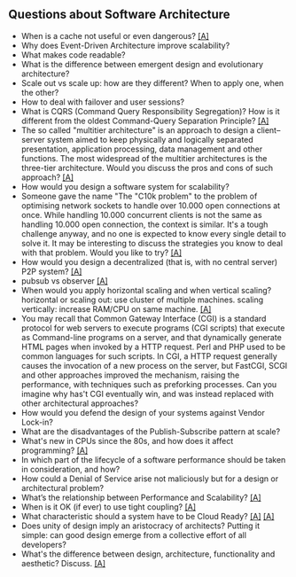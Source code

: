 ## Questions about Software Architecture

* When is a cache not useful or even dangerous? [[A]](http://www.slideshare.net/betclicTech/minitraining-to-cache-or-not-to-cache)
* Why does Event-Driven Architecture improve scalability?
* What makes code readable?
* What is the difference between emergent design and evolutionary architecture?
* Scale out vs scale up: how are they different? When to apply one, when the other?
* How to deal with failover and user sessions?
* What is CQRS (Command Query Responsibility Segregation)? How is it different from the oldest Command-Query Separation Principle? [[A]](http://programmers.stackexchange.com/questions/165120/separation-versus-segregation)
* The so called "multitier architecture" is an approach to design a client–server system aimed to keep physically and logically separated presentation, application processing, data management and other functions. The most widespread of the multitier architectures is the three-tier architecture. Would you discuss the pros and cons of such approach? [[A]](http://stackoverflow.com/questions/4577587/mvc-vs-3-tier-architecture)
* How would you design a software system for scalability?
* Someone gave the name "The "C10k problem" to the problem of optimising network sockets to handle over 10.000 open connections at once. While handling 10.000 concurrent clients is not the same as handling 10.000 open connection, the context is similar. It's a tough challenge anyway, and no one is expected to know every single detail to solve it. It may be interesting to discuss the strategies you know to deal with that problem. Would you like to try? [[A]](https://www.youtube.com/watch?v=73XNtI0w7jA)
* How would you design a decentralized (that is, with no central server) P2P system? [[A]](http://abdulapopoola.com/2013/03/12/design-patterns-pub-sub-explained/)
* pubsub vs observer [[A]](http://stackoverflow.com/questions/15594905/difference-between-observer-pub-sub-and-data-binding)
* When would you apply horizontal scaling and when vertical scaling? horizontal or scaling out: use cluster of multiple machines. scaling vertically: increase RAM/CPU on same machine. [[A]](http://stackoverflow.com/questions/11707879/difference-between-scaling-horizontally-and-vertically-for-databases)
* You may recall that Common Gateway Interface (CGI) is a standard protocol for web servers to execute programs (CGI scripts) that execute as Command-line programs on a server, and that dynamically generate HTML pages when invoked by a HTTP request. Perl and PHP used to be common languages for such scripts. In CGI, a HTTP request generally causes the invocation of a new process on the server, but FastCGI, SCGI and other approaches improved the mechanism, raising the performance, with techniques such as preforking processes. Can you imagine why has't CGI eventually win, and was instead replaced with other architectural approaches?
* How would you defend the design of your systems against Vendor Lock-in?
* What are the disadvantages of the Publish-Subscribe pattern at scale?
* What's new in CPUs since the 80s, and how does it affect programming? [[A]](http://danluu.com/new-cpu-features/)
* In which part of the lifecycle of a software performance should be taken in consideration, and how?
* How could a Denial of Service arise not maliciously but for a design or architectural problem?
* What’s the relationship between Performance and Scalability? [[A]](http://apmblog.dynatrace.com/2008/09/11/performance-vs-scalability/)
* When is it OK (if ever) to use tight coupling? [[A]](http://stackoverflow.com/questions/19976273/where-loose-and-tight-coupling-would-be-used-as-a-real-scenario)
* What characteristic should a system have to be Cloud Ready? [[A]](http://www.ibm.com/developerworks/websphere/techjournal/1404_brown/1404_brown.html) [[A]](http://www.ibm.com/developerworks/websphere/techjournal/1404_brown/1404_brown.html)
* Does unity of design imply an aristocracy of architects? Putting it simple: can good design emerge from a collective effort of all developers?
* What's the difference between design, architecture, functionality and aesthetic? Discuss. [[A]](http://stackoverflow.com/questions/704855/software-design-vs-software-architecture)
